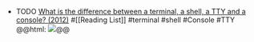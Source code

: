 - TODO [What is the difference between a terminal, a shell, a TTY and a console? (2012)](https://news.ycombinator.com/item?id=38984096) #[[Reading List]] #terminal #shell #Console #TTY
  @@html: <img src="https://i.stack.imgur.com/muYsK.jpg" />@@